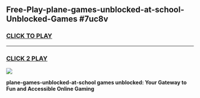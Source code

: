 
## Free-Play-plane-games-unblocked-at-school-Unblocked-Games #7uc8v
<h3>
<a href="https://news.freeplayer.one?title=plane-games-unblocked-at-school&ref=8M">CLICK TO PLAY</a></h3>
<hr>

<h3>
<a href="https://news.freeplayer.one?title=plane-games-unblocked-at-school&ref=8M">CLICK 2 PLAY</a>
  
</h3>

<a href="https://news.freeplayer.one?title=plane-games-unblocked-at-school&ref=8M"><img src="https://clearcache.store/games.png"></a>


**plane-games-unblocked-at-school games unblocked: Your Gateway to Fun and Accessible Online Gaming**
